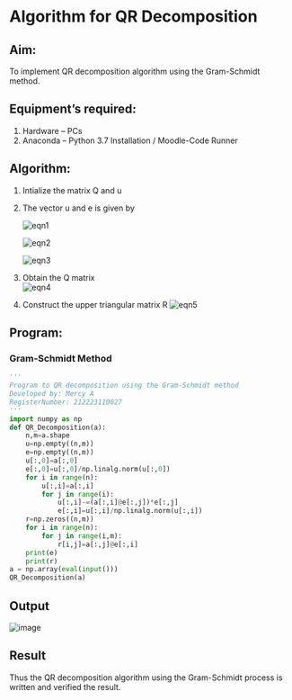 # Algorithm for QR Decomposition
## Aim:
To implement QR decomposition algorithm using the Gram-Schmidt method.
## Equipment’s required:
1.	Hardware – PCs
2.	Anaconda – Python 3.7 Installation / Moodle-Code Runner
## Algorithm:
1.	Intialize the matrix Q and u
2.	The vector u and e is given by

    ![eqn1](./ex4.jpg)

    ![eqn2](./ex6.jpg)

    ![eqn3](./ex3.jpg)

3.	Obtain the Q matrix   
    ![eqn4](./ex1.jpg)
4.	Construct the upper triangular matrix R
    ![eqn5](./ex2.jpg)



## Program:
### Gram-Schmidt Method
```python
''' 
Program to QR decomposition using the Gram-Schmidt method
Developed by: Mercy A
RegisterNumber: 212223110027
'''
import numpy as np
def QR_Decomposition(a):
    n,m=a.shape 
    u=np.empty((n,m))
    e=np.empty((n,m))
    u[:,0]=a[:,0]
    e[:,0]=u[:,0]/np.linalg.norm(u[:,0])
    for i in range(n):
        u[:,i]=a[:,i]
        for j in range(i):
            u[:,i]-=(a[:,i]@e[:,j])*e[:,j]
            e[:,i]=u[:,i]/np.linalg.norm(u[:,i])
    r=np.zeros((n,m))
    for i in range(n):
        for j in range(i,m):
            r[i,j]=a[:,j]@e[:,i]
    print(e)
    print(r)
a = np.array(eval(input()))
QR_Decomposition(a)
```

## Output
![image](https://github.com/mercyarulappan/QRdecomposition/assets/149233730/10e1cd0e-cac9-4539-9fee-e043d9a13820)

## Result
Thus the QR decomposition algorithm using the Gram-Schmidt process is written and verified the result.

